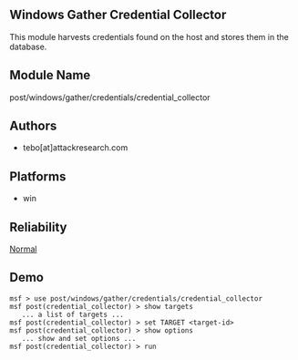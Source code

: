## Windows Gather Credential Collector

This module harvests credentials found on the host and 
stores them in the database.


## Module Name
post/windows/gather/credentials/credential_collector

## Authors
* tebo[at]attackresearch.com





## Platforms
* win

## Reliability
[Normal](https://github.com/rapid7/metasploit-framework/wiki/Exploit-Ranking)

## Demo

```
msf > use post/windows/gather/credentials/credential_collector
msf post(credential_collector) > show targets
   ... a list of targets ...
msf post(credential_collector) > set TARGET <target-id>
msf post(credential_collector) > show options
   ... show and set options ...
msf post(credential_collector) > run
```
    
    
